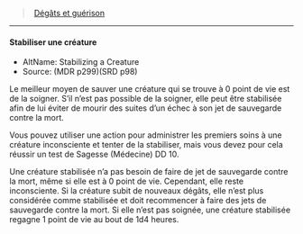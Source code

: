 ﻿> [Dégâts et guérison ](hd_damage_healing.md)

---

#### Stabiliser une créature

- AltName: Stabilizing a Creature
- Source: (MDR p299)(SRD p98)

Le meilleur moyen de sauver une créature qui se trouve à 0 point de vie est de la soigner. S’il n’est pas possible de la soigner, elle peut être stabilisée afin de lui éviter de mourir des suites d’un échec à son jet de sauvegarde contre la mort.

Vous pouvez utiliser une action pour administrer les premiers soins à une créature inconsciente et tenter de la stabiliser, mais vous devez pour cela réussir un test de Sagesse (Médecine) DD 10.

Une créature stabilisée n’a pas besoin de faire de jet de sauvegarde contre la mort, même si elle est à 0 point de vie. Cependant, elle reste inconsciente. Si la créature subit de nouveaux dégâts, elle n’est plus considérée comme stabilisée et doit recommencer à faire des jets de sauvegarde contre la mort. Si elle n’est pas soignée, une créature stabilisée regagne 1 point de vie au bout de 1d4 heures.

